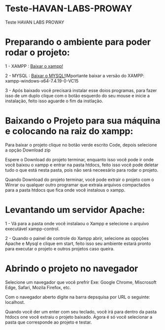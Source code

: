 # Teste-HAVAN-LABS-PROWAY
Teste HAVAN LABS PROWAY

<h1>Preparando o ambiente para poder rodar o projeto:</h1>


<p>1 - XAMPP : <a href="https://www.apachefriends.org/pt_br/download.html">Baixar o xampp!</a></p>
<p>2 - MYSQL : <a href="https://www.mysql.com/downloads/">Baixar o MYSQL!</a>IMportante baixar a versão do XAMPP:  xampp-windows-x64-7.4.19-0-VC15</p>
<p>3 - Após baixado você precisará instalar esse doios programas, para fazer isso de um duplo clique com o botão esquerdo do seu mouse e inicie a instalação, feito isso aguarde o fim da instlação.</p>

<h1>Baixando o Projeto para sua máquina e colocando na raiz do xampp:</h1>


<p>Para baixar o projeto clique no botão verde escrito Code, depois selecione a opção Download zip</p>
<p>Espere o Download do projeto terminar, enquanto isso você pode ir onde você baixou o xampp e entrar na pasta htdocs, feito isso você pode deletar tudo o que está nesta pasta, pois não será neceesário para rodar o projeto.</p>
<p>Quando Download do projeto terminar, você pode extrair o projeto com o Winrar ou qualquer outro programar que extraia arquivos compactados para a pasta htdocs que fica onde você instalous o xampp.</p>


<h1>Levantando um servidor Apache:</h1>

<p>1 - Vá para a pasta onde você instalaou o Xampp e selecione o arquivo executável xampp-control.</p>
<p>2 - Quando o painel de controle do Xampp abrir, selecione as oppções Apache e Mysql e clique em start, feito isso seu ambiente estará pronto para executar o projeto e outros projetos caso queira.</p>

<h1>Abrindo o projeto no navegador</h1>

<p>Selecione um navegador que você prefrir
Exe: Google Chrome, Miscrosoft Edge, Safari, Mozila Firefox, etc.</p>

<p>Com o navegador aberto digite na barra depsquisa por URL o seguinte: localhost.</p>

<p>Quando você der um enter com seu teclado, você irá para dentro da pasta htdocs one você extraiu o projeto baixado. Agora é só você selecionar a pasta que corresponde ao projeto e testar.</p>
